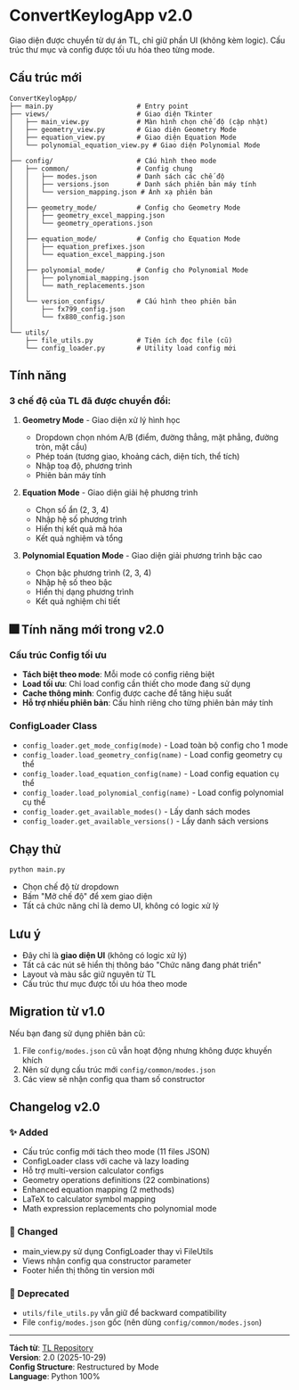 # ConvertKeylogApp v2.0

Giao diện được chuyển từ dự án TL, chỉ giữ phần UI (không kèm logic). Cấu trúc thư mục và config được tối ưu hóa theo từng mode.

## Cấu trúc mới

```
ConvertKeylogApp/
├── main.py                     # Entry point
├── views/                      # Giao diện Tkinter
│   ├── main_view.py            # Màn hình chọn chế độ (cập nhật)
│   ├── geometry_view.py        # Giao diện Geometry Mode
│   ├── equation_view.py        # Giao diện Equation Mode
│   └── polynomial_equation_view.py # Giao diện Polynomial Mode
│
├── config/                     # Cấu hình theo mode
│   ├── common/                 # Config chung
│   │   ├── modes.json          # Danh sách các chế độ
│   │   ├── versions.json       # Danh sách phiên bản máy tính
│   │   └── version_mapping.json # Ánh xạ phiên bản
│   │
│   ├── geometry_mode/          # Config cho Geometry Mode
│   │   ├── geometry_excel_mapping.json
│   │   └── geometry_operations.json
│   │
│   ├── equation_mode/          # Config cho Equation Mode
│   │   ├── equation_prefixes.json
│   │   └── equation_excel_mapping.json
│   │
│   ├── polynomial_mode/        # Config cho Polynomial Mode
│   │   ├── polynomial_mapping.json
│   │   └── math_replacements.json
│   │
│   └── version_configs/        # Cấu hình theo phiên bản
│       ├── fx799_config.json
│       └── fx880_config.json
│
└── utils/
    ├── file_utils.py           # Tiện ích đọc file (cũ)
    └── config_loader.py        # Utility load config mới
```

## Tính năng

### 3 chế độ của TL đã được chuyển đổi:

1. **Geometry Mode** - Giao diện xử lý hình học
   - Dropdown chọn nhóm A/B (điểm, đường thẳng, mặt phẳng, đường tròn, mặt cầu)
   - Phép toán (tương giao, khoảng cách, diện tích, thể tích)
   - Nhập toạ độ, phương trình
   - Phiên bản máy tính

2. **Equation Mode** - Giao diện giải hệ phương trình
   - Chọn số ẩn (2, 3, 4)
   - Nhập hệ số phương trình
   - Hiển thị kết quả mã hóa
   - Kết quả nghiệm và tổng

3. **Polynomial Equation Mode** - Giao diện giải phương trình bậc cao
   - Chọn bậc phương trình (2, 3, 4)
   - Nhập hệ số theo bậc
   - Hiển thị dạng phương trình
   - Kết quả nghiệm chi tiết

## 🎆 Tính năng mới trong v2.0

### Cấu trúc Config tối ưu
- **Tách biệt theo mode**: Mỗi mode có config riêng biệt
- **Load tối ưu**: Chỉ load config cần thiết cho mode đang sử dụng
- **Cache thông minh**: Config được cache để tăng hiệu suất
- **Hỗ trợ nhiều phiên bản**: Cấu hình riêng cho từng phiên bản máy tính

### ConfigLoader Class
- `config_loader.get_mode_config(mode)` - Load toàn bộ config cho 1 mode
- `config_loader.load_geometry_config(name)` - Load config geometry cụ thể
- `config_loader.load_equation_config(name)` - Load config equation cụ thể
- `config_loader.load_polynomial_config(name)` - Load config polynomial cụ thể
- `config_loader.get_available_modes()` - Lấy danh sách modes
- `config_loader.get_available_versions()` - Lấy danh sách versions

## Chạy thử

```bash
python main.py
```

- Chọn chế độ từ dropdown
- Bấm "Mở chế độ" để xem giao diện
- Tất cả chức năng chỉ là demo UI, không có logic xử lý

## Lưu ý

- Đây chỉ là **giao diện UI** (không có logic xử lý)
- Tất cả các nút sẽ hiển thị thông báo "Chức năng đang phát triển"
- Layout và màu sắc giữ nguyên từ TL
- Cấu trúc thư mục được tối ưu hóa theo mode

## Migration từ v1.0

Nếu bạn đang sử dụng phiên bản cũ:
1. File `config/modes.json` cũ vẫn hoạt động nhưng không được khuyến khích
2. Nên sử dụng cấu trúc mới `config/common/modes.json`
3. Các view sẽ nhận config qua tham số constructor

## Changelog v2.0

### ✨ Added
- Cấu trúc config mới tách theo mode (11 files JSON)
- ConfigLoader class với cache và lazy loading
- Hỗ trợ multi-version calculator configs
- Geometry operations definitions (22 combinations)
- Enhanced equation mapping (2 methods)
- LaTeX to calculator symbol mapping
- Math expression replacements cho polynomial mode

### 🔄 Changed  
- main_view.py sử dụng ConfigLoader thay vì FileUtils
- Views nhận config qua constructor parameter
- Footer hiển thị thông tin version mới

### 📎 Deprecated
- `utils/file_utils.py` vẫn giữ để backward compatibility
- File `config/modes.json` gốc (nên dùng `config/common/modes.json`)

---

**Tách từ**: [TL Repository](https://github.com/singed2905/TL)  
**Version**: 2.0 (2025-10-29)  
**Config Structure**: Restructured by Mode  
**Language**: Python 100%
